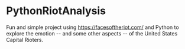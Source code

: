 # PythonRiotAnalysis
Fun and simple project using https://facesoftheriot.com/ and Python to explore the emotion -- and some other aspects -- of the United States Capital Rioters.
